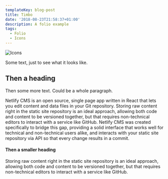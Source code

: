 ```yaml
---
templateKey: blog-post
title: Timbo
date: '2018-08-23T21:58:37+01:00'
description: A folio example
tags:
  - Folio
  - Icons
---
```

![Icons](/img/animal-icon-set.jpg)

Some text, just to see what it looks like.

## Then a heading

Then some more text. Could be a whole paragraph.

Netlify CMS is an open source, single page app written in React that lets you edit content and data files in your Git repository. Storing raw content right in the static site repository is an ideal approach, allowing both code and content to be versioned together, but that requires non-technical editors to interact with a service like GitHub. Netlify CMS was created specifically to bridge this gap, providing a solid interface that works well for technical and non-technical users alike, and interacts with your static site repository via API so that every change results in a commit.
#### Then a smaller heading
Storing raw content right in the static site repository is an ideal approach, allowing both code and content to be versioned together, but that requires non-technical editors to interact with a service like GitHub.
